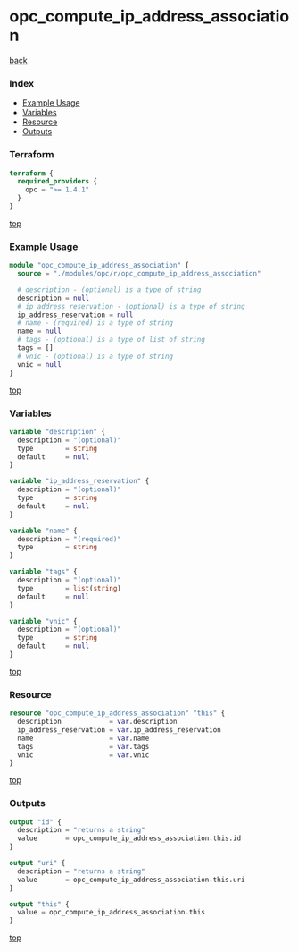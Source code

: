 # opc_compute_ip_address_association

[back](../opc.md)

### Index

- [Example Usage](#example-usage)
- [Variables](#variables)
- [Resource](#resource)
- [Outputs](#outputs)

### Terraform

```terraform
terraform {
  required_providers {
    opc = ">= 1.4.1"
  }
}
```

[top](#index)

### Example Usage

```terraform
module "opc_compute_ip_address_association" {
  source = "./modules/opc/r/opc_compute_ip_address_association"

  # description - (optional) is a type of string
  description = null
  # ip_address_reservation - (optional) is a type of string
  ip_address_reservation = null
  # name - (required) is a type of string
  name = null
  # tags - (optional) is a type of list of string
  tags = []
  # vnic - (optional) is a type of string
  vnic = null
}
```

[top](#index)

### Variables

```terraform
variable "description" {
  description = "(optional)"
  type        = string
  default     = null
}

variable "ip_address_reservation" {
  description = "(optional)"
  type        = string
  default     = null
}

variable "name" {
  description = "(required)"
  type        = string
}

variable "tags" {
  description = "(optional)"
  type        = list(string)
  default     = null
}

variable "vnic" {
  description = "(optional)"
  type        = string
  default     = null
}
```

[top](#index)

### Resource

```terraform
resource "opc_compute_ip_address_association" "this" {
  description            = var.description
  ip_address_reservation = var.ip_address_reservation
  name                   = var.name
  tags                   = var.tags
  vnic                   = var.vnic
}
```

[top](#index)

### Outputs

```terraform
output "id" {
  description = "returns a string"
  value       = opc_compute_ip_address_association.this.id
}

output "uri" {
  description = "returns a string"
  value       = opc_compute_ip_address_association.this.uri
}

output "this" {
  value = opc_compute_ip_address_association.this
}
```

[top](#index)